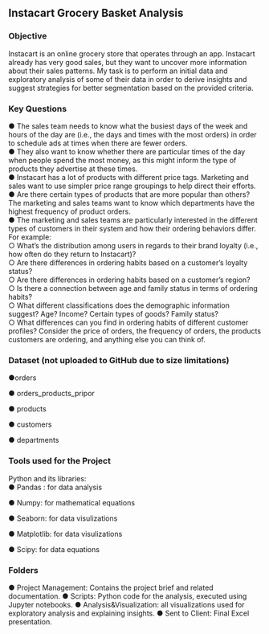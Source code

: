 ## Instacart Grocery Basket Analysis
### Objective

Instacart is an online grocery store
that operates through an app. Instacart already has very good sales, but they
want to uncover more information about their sales patterns. My task is to
perform an initial data and exploratory analysis of some of their data in order
to derive insights and suggest strategies for better segmentation based on
the provided criteria.

### Key Questions
● The sales team needs to know what the busiest days of the week and hours of the
day are (i.e., the days and times with the most orders) in order to schedule ads at
times when there are fewer orders.\
● They also want to know whether there are particular times of the day when people
spend the most money, as this might inform the type of products they advertise at
these times.\
● Instacart has a lot of products with different price tags. Marketing and sales want to
use simpler price range groupings to help direct their efforts.\
● Are there certain types of products that are more popular than others? The marketing
and sales teams want to know which departments have the highest frequency of
product orders.\
● The marketing and sales teams are particularly interested in the different types of
customers in their system and how their ordering behaviors differ. For example:\
○ What’s the distribution among users in regards to their brand loyalty (i.e., how
often do they return to Instacart)?\
○ Are there differences in ordering habits based on a customer’s loyalty status?\
○ Are there differences in ordering habits based on a customer’s region?\
○ Is there a connection between age and family status in terms of ordering
habits?\
○ What different classifications does the demographic information suggest?
Age? Income? Certain types of goods? Family status?\
○ What differences can you find in ordering habits of different customer
profiles? Consider the price of orders, the frequency of orders, the products
customers are ordering, and anything else you can think of.

### Dataset (not uploaded to GitHub due to size limitations)
●orders  

● orders_products_pripor  

● products  

● customers  

● departments

### Tools used for the Project
Python and its libraries:  
●  Pandas : for data analysis  

● Numpy: for mathematical equations  

● Seaborn: for data visulizations  

● Matplotlib: for data visulizations  

● Scipy: for data equations  

### Folders
● Project Management: Contains the project brief and related documentation.
●  Scripts: Python code for the analysis, executed using Jupyter notebooks.
●  Analysis&Visualization:  all visualizations used for exploratory analysis and explaining insights.
●  Sent to Client: Final Excel presentation.
